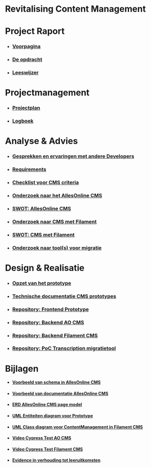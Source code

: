 # Revitalising Content Management
# Project Raport

* ### [Voorpagina](./ProjectRaport/Voorpagina.md)
* ### [De opdracht](./ProjectRaport/Opdracht.md)
* ### [Leeswijzer](./ProjectRaport/Leeswijzer.md)

# Projectmanagement

* ### [Projectplan](./Projectmanagement/Projectplan.md)
* ### [Logboek](./Projectmanagement/Logboek.md)

# Analyse & Advies

* ### [Gesprekken en ervaringen met andere Developers](./AnalyseAdvies/GesprekkenEnErvaringenMetDevelopers.md)
* ### [Requirements](./AnalyseAdvies/Requirements.md)
* ### [Checklist voor CMS criteria](./AnalyseAdvies/ChecklistVoorCMSCriteria)
* ### [Onderzoek naar het AllesOnline CMS](./AnalyseAdvies/OnderzoekNaarHetAOCms.md)
* ### [SWOT: AllesOnline CMS](./AnalyseAdvies/SwotAOCms.md)
* ### [Onderzoek naar CMS met Filament](./AnalyseAdvies/OnderzoekNaarFilament.md)
* ### [SWOT: CMS met Filament](./AnalyseAdvies/SwotFilamentCms.md)
* ### [Onderzoek naar tool(s) voor migratie](./AnalyseAdvies/OnderzoekNaarToolsVoorMigratie.md)

# Design & Realisatie

* ### [Opzet van het prototype](./DesignRealisatie/OpzetVanDePrototypes.md)
* ### [Technische documentatie CMS prototypes](./DesignRealisatie/TechnischeDocumentatieCmsPrototypes.md)
* ### [Repository: Frontend Prototype](https://github.com/Quitzchell/graduation-frontend)
* ### [Repository: Backend AO CMS](https://github.com/Quitzchell/graduation-ao-cms/)
* ### [Repository: Backend Filament CMS](https://github.com/Quitzchell/graduation-filament-cms)
* ### [Repository: PoC Transcription migratietool](https://github.com/Quitzchell/poc-transcription)

# Bijlagen

* #### [Voorbeeld van schema in AllesOnline CMS](./Bijlagen/VoorbeeldAllesOnlineCmsSchema.md)
* #### [Voorbeeld van documentatie AllesOnline CMS](./Bijlagen/VoorbeeldVanDocumentatieAllesOnlineCMS.md)
* #### [ERD AllesOnline CMS page model](./Bijlagen/ErdAoCmsPageModel.md)
* #### [UML Entiteiten diagram voor Prototype](./Bijlagen/UmlEntiteitenDiagramPrototype.md)
* #### [UML Class diagram voor ContentManagement in Filament CMS](./Bijlagen/UmlEntiteitenDiagramContentManagementFilament.md)
* #### [Video Cypress Test AO CMS](./Bijlagen/CypressTestsAOCms.md)
* #### [Video Cypress Test Filament CMS](./Bijlagen/CypressTestsFilamentCms.md)
* #### [Evidence in verhouding tot leeruitkomsten](./Bijlagen/EvidenceInVerhoudingTotLeeruitkomsten.md)
